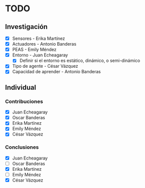 # TODO

## Investigación

- [x] Sensores - Erika Martínez
- [x] Actuadores - Antonio Banderas
- [x] PEAS - Emily Méndez
- [x] Entorno - Juan Echeagaray
  - [x] Definir si el entorno es estático, dinámico, o semi-dinámico
- [x] Tipo de agente - César Vázquez
- [x] Capacidad de aprender - Antonio Banderas

## Individual

### Contribuciones

- [x] Juan Echeagaray
- [x] Oscar Banderas
- [x] Erika Martínez
- [x] Emily Méndez
- [x] César Vázquez

### Conclusiones

- [x] Juan Echeagaray
- [ ] Oscar Banderas
- [x] Erika Martínez
- [ ] Emily Méndez
- [x] César Vázquez
